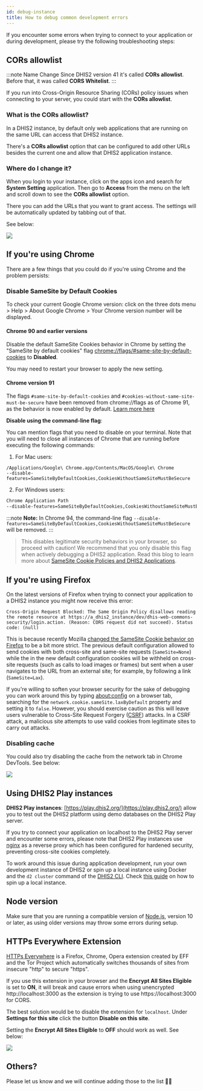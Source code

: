 ```yaml
---
id: debug-instance
title: How to debug common development errors
---
```


If you encounter some errors when trying to connect to your application or during development, please try the following troubleshooting steps:

## CORs allowlist

:::note Name Change
Since DHIS2 version 41 it's called **CORs allowlist**. Before that, it was called **CORS Whitelist**.
:::

If you run into Cross-Origin Resource Sharing (CORs) policy issues when connecting to your server, you could start with the **CORs allowlist**.

### What is the CORs allowlist?

In a DHIS2 instance, by default only web applications that are running on the same URL can access that DHIS2 instance.

There's a **CORs allowlist** option that can be configured to add other URLs besides the current one and allow that DHIS2 application instance.

### Where do I change it?

When you login to your instance, click on the apps icon and search for **System Setting** application. Then go to **Access** from the menu on the left and scroll down to see the **CORs allowlist** option.

There you can add the URLs that you want to grant access. The settings will be automatically updated by tabbing out of that.

See below:

![](./assets/cors-allowlist.gif)

## If you're using Chrome

There are a few things that you could do if you're using Chrome and the problem persists:

### Disable SameSite by Default Cookies

To check your current Google Chrome version: click on the three dots menu > Help > About Google Chrome > Your Chrome version number will be displayed.

#### Chrome 90 and earlier versions

Disable the default SameSite Cookies behavior in Chrome by setting the "SameSite by default cookies" flag [chrome://flags/#same-site-by-default-cookies](chrome://flags/#same-site-by-default-cookies) to **Disabled**.

You may need to restart your browser to apply the new setting.

#### Chrome version 91

The flags `#same-site-by-default-cookies` and `#cookies-without-same-site-must-be-secure` have been removed from chrome://flags as of Chrome 91, as the behavior is now enabled by default. [Learn more here](https://www.chromium.org/updates/same-site)

**Disable using the command-line flag**:

You can mention flags that you need to disable on your terminal. Note that you will need to close all instances of Chrome that are running before executing the following commands:

1.  For Mac users:

```
/Applications/Google\ Chrome.app/Contents/MacOS/Google\ Chrome
--disable-features=SameSiteByDefaultCookies,CookiesWithoutSameSiteMustBeSecure
```

2. For Windows users:

```sh
Chrome Application Path
--disable-features=SameSiteByDefaultCookies,CookiesWithoutSameSiteMustBeSecure
```

:::note
**Note:** In Chrome 94, the command-line flag `--disable-features=SameSiteByDefaultCookies,CookiesWithoutSameSiteMustBeSecure` will be removed.
:::

> This disables legitimate security behaviors in your browser, so proceed with caution! We recommend that you only disable this flag when actively debugging a DHIS2 application.
> Read this blog to learn more about [SameSite Cookie Policies and DHIS2 Applications](/blog/2020/08/cross-origin-cookies).

## If you're using Firefox

On the latest versions of Firefox when trying to connect your application to a DHIS2 instance you might now receive this error:

```
Cross-Origin Request Blocked: The Same Origin Policy disallows reading the remote resource at https://a_dhis2_instance/dev/dhis-web-commons-security/login.action. (Reason: CORS request did not succeed). Status code: (null)
```

This is because recently Mozilla [changed the SameSite Cookie behavior on Firefox](https://hacks.mozilla.org/2020/08/changes-to-samesite-cookie-behavior) to be a bit more strict. The previous default configuration allowed to send cookies with both cross-site and same-site requests (`SameSite=None`) while the in the new default configuration cookies will be withheld on cross-site requests (such as calls to load images or frames) but sent when a user navigates to the URL from an external site; for example, by following a link (`SameSite=Lax`).

If you're willing to soften your browser security for the sake of debugging you can work around this by typing [about:config](about:config) on a browser tab, searching for the `network.cookie.sameSite.laxByDefault` property and setting it to `false`.
However, you should exercise caution as this will leave users vulnerable to Cross-Site Request Forgery ([CSRF](https://developer.mozilla.org/en-US/docs/Glossary/CSRF)) attacks. In a CSRF attack, a malicious site attempts to use valid cookies from legitimate sites to carry out attacks.

### Disabling cache

You could also try disabling the cache from the network tab in Chrome DevTools. See below:

![](./assets/disable-cache.png)

## Using DHIS2 Play instances

**DHIS2 Play instances**: [https://play.dhis2.org/](https://play.dhis2.org/) allow you to test out the DHIS2 platform using demo databases on the DHIS2 Play server.

If you try to connect your application on localhost to the DHIS2 Play server and encounter some errors, please note that DHIS2 Play instances use [nginx](https://nginx.org/) as a reverse proxy which has been configured for hardened security, preventing cross-site cookies completely.

To work around this issue during application development, run your own development instance of DHIS2 or spin up a local instance using Docker and the `d2 cluster` command of the [DHIS2 CLI](/docs/cli/cluster). Check [this guide](./spin-up-local-instance) on how to spin up a local instance.

## Node version

Make sure that you are running a compatible version of [Node.js](https://nodejs.org/en/download/), version 10 or later, as using older versions may throw some errors during setup.

## HTTPs Everywhere Extension

[HTTPs Everywhere](https://www.eff.org/https-everywhere) is a Firefox, Chrome, Opera extension created by EFF and the Tor Project which automatically switches thousands of sites from insecure "http" to secure "https".

If you use this extension in your browser and the **Encrypt All Sites Eligible** is set to **ON**, it will break and cause errors when using unencrypted http://localhost:3000 as the extension is trying to use https://localhost:3000 for CORS.

The best solution would be to disable the extension for `localhost`. Under **Settings for this site** click the button **Disable on this site**.

Setting the **Encrypt All Sites Eligible** to **OFF** should work as well. See below:

![](./assets/https-everywhere.gif)

## Others?

Please let us know and we will continue adding those to the list 👌🏽
